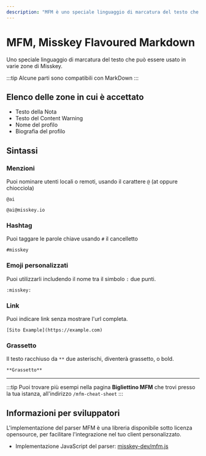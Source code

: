 ```yaml
---
description: "MFM è uno speciale linguaggio di marcatura del testo che può essere usato in varie zone di Misskey."
---
```


# MFM, Misskey Flavoured Markdown

Uno speciale linguaggio di marcatura del testo che può essere usato in varie zone di Misskey.

:::tip
Alcune parti sono compatibili con MarkDown
:::

## Elenco delle zone in cui è accettato

- Testo della Nota
- Testo del Content Warning
- Nome del profilo
- Biografia del profilo

## Sintassi

### Menzioni

Puoi nominare utenti locali o remoti, usando il carattere `@` (at oppure chiocciola)

```:no-line-numbers
@ai
```

```:no-line-numbers
@ai@misskey.io
```

### Hashtag

Puoi taggare le parole chiave usando `#` il cancelletto

```:no-line-numbers
#misskey
```

### Emoji personalizzati

Puoi utilizzarli includendo il nome tra il simbolo `:` due punti.

```:no-line-numbers
:misskey:
```

### Link

Puoi indicare link senza mostrare l'url completa.

```:no-line-numbers
[Sito Example](https://example.com)
```

### Grassetto

Il testo racchiuso da `**` due asterischi, diventerà grassetto, o bold.

```:no-line-numbers
**Grassetto**
```

---

:::tip
Puoi trovare più esempi nella pagina **Bigliettino MFM** che trovi presso la tua istanza, all'indirizzo `/mfm-cheat-sheet`
:::

## Informazioni per sviluppatori

L'implementazione del parser MFM è una libreria disponibile sotto licenza opensource, per facilitare l'integrazione nel tuo client personalizzato.

- Implementazione JavaScript del parser: [misskey-dev/mfm.js](https://github.com/misskey-dev/mfm.js)
